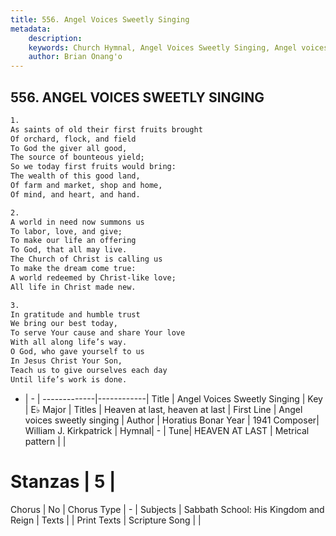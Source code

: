 ```yaml
---
title: 556. Angel Voices Sweetly Singing
metadata:
    description: 
    keywords: Church Hymnal, Angel Voices Sweetly Singing, Angel voices sweetly singing, Heaven at last, heaven at last
    author: Brian Onang'o
---
```



## 556. ANGEL VOICES SWEETLY SINGING

```txt
1.
As saints of old their first fruits brought
Of orchard, flock, and field
To God the giver all good,
The source of bounteous yield;
So we today first fruits would bring:
The wealth of this good land,
Of farm and market, shop and home,
Of mind, and heart, and hand.

2.
A world in need now summons us
To labor, love, and give;
To make our life an offering
To God, that all may live.
The Church of Christ is calling us
To make the dream come true:
A world redeemed by Christ-like love;
All life in Christ made new.

3.
In gratitude and humble trust
We bring our best today,
To serve Your cause and share Your love
With all along life’s way.
O God, who gave yourself to us
In Jesus Christ Your Son,
Teach us to give ourselves each day
Until life’s work is done.
```

- |   -  |
-------------|------------|
Title | Angel Voices Sweetly Singing |
Key | E♭ Major |
Titles | Heaven at last, heaven at last |
First Line | Angel voices sweetly singing |
Author | Horatius Bonar
Year | 1941
Composer| William J. Kirkpatrick |
Hymnal|  - |
Tune| HEAVEN AT LAST |
Metrical pattern | |
# Stanzas | 5 |
Chorus | No |
Chorus Type | - |
Subjects | Sabbath School: His Kingdom and Reign |
Texts |  |
Print Texts | 
Scripture Song |  |
  
